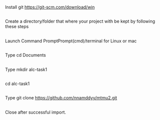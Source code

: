 Install git https://git-scm.com/download/win
##
Create a directory/folder that where your project with be kept by following these steps
##
Launch Command PromptPrompt(cmd)/terminal for Linux or mac
##
Type cd Documents
##
Type mkdir alc-task1
##
cd alc-task1
##
Type git clone https://github.com/nnamddyy/mtmu2.git
##
Close after successful import.
